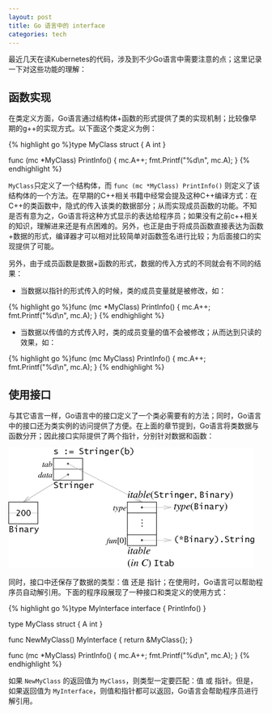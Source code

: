 ```yaml
---
layout: post
title: Go 语言中的 interface
categories: tech
---
```


最近几天在读Kubernetes的代码，涉及到不少Go语言中需要注意的点；这里记录一下对这些功能的理解：

## 函数实现

在类定义方面，Go语言通过结构体+函数的形式提供了类的实现机制；比较像早期的g++的实现方式。以下面这个类定义为例：

{% highlight go %}type MyClass struct {
    A int
}

func (mc *MyClass) PrintInfo() {
	mc.A++;
	fmt.Printf("%d\n", mc.A);
}
{% endhighlight %}

`MyClass`只定义了一个结构体，而 `func (mc *MyClass) PrintInfo()` 则定义了该结构体的一个方法。在早期的C++相关书籍中经常会提及这种C++编译方式：在C++的类函数中，隐式的传入该类的数据部分；从而实现成员函数的功能。不知是否有意为之，Go语言将这种方式显示的表达给程序员；如果没有之前c++相关的知识，理解进来还是有点困难的。另外，也正是由于将成员函数直接表达为函数+数据的形式，编译器才可以相对比较简单对函数签名进行比较；为后面接口的实现提供了可能。

另外，由于成员函数是数据+函数的形式，数据的传入方式的不同就会有不同的结果：

* 当数据以指针的形式传入的时候，类的成员变量就是被修改，如：

{% highlight go %}func (mc *MyClass) PrintInfo() {
	mc.A++;
	fmt.Printf("%d\n", mc.A);
}
{% endhighlight %}

* 当数据以传值的方式传入时，类的成员变量的值不会被修改；从而达到只读的效果，如：

{% highlight go %}func (mc MyClass) PrintInfo() {
	mc.A++;
	fmt.Printf("%d\n", mc.A);
}
{% endhighlight %}


## 使用接口

与其它语言一样，Go语言中的接口定义了一个类必需要有的方法；同时，Go语言中的接口还为类实例的访问提供了方便。在上面的章节提到，Go语言将类数据与函数分开；因此接口实际提供了两个指针，分别针对数据和函数：

![interface](/images/go_ifce_stringer.png)


同时，接口中还保存了数据的类型：值 还是 指针；在使用时，Go语言可以帮助程序员自动解引用。下面的程序段展现了一种接口和类定义的使用方式：

{% highlight go %}type MyInterface interface {
	PrintInfo()
}

type MyClass struct {
	A int
}

func NewMyClass() MyInterface {
	return &MyClass{};
}

func (mc *MyClass) PrintInfo() {
	mc.A++;
	fmt.Printf("%d\n", mc.A);
}
{% endhighlight %}

如果 `NewMyClass` 的返回值为 `MyClass`，则类型一定要匹配：值 或 指针。但是，如果返回值为 `MyInterface`，则值和指针都可以返回，Go语言会帮助程序员进行解引用。  

